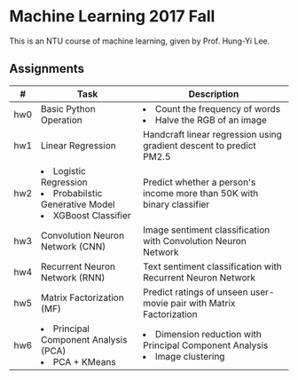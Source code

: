 # Machine Learning 2017 Fall
This is an NTU course of machine learning, given by Prof. Hung-Yi Lee.

## Assignments

| # | Task | Description |
|---|---|---|
| hw0 | Basic Python Operation | <li> Count the frequency of words <li> Halve the RGB of an image |
| hw1 | Linear Regression | Handcraft linear regression using gradient descent to predict PM2.5 |
| hw2 | <li> Logistic Regression <li> Probabilstic Generative Model <li> XGBoost Classifier | Predict whether a person's income more than 50K with binary classifier |
| hw3 | Convolution Neuron Network (CNN) | Image sentiment classification with Convolution Neuron Network |
| hw4 | Recurrent Neuron Network (RNN) | Text sentiment classification with Recurrent Neuron Network |
| hw5 | Matrix Factorization (MF) | Predict ratings of unseen user-movie pair with Matrix Factorization |
| hw6 | <li> Principal Component Analysis (PCA) <li> PCA + KMeans | <li> Dimension reduction with Principal Component Analysis <li> Image clustering |
